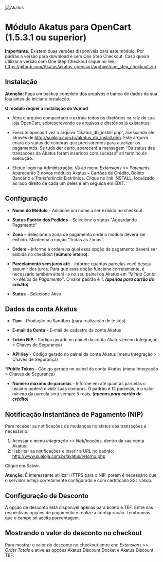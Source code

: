 <p align="left">
    <img src="https://site.akatus.com/wp-content/uploads/2012/12/logo.gif" alt="Akatus" title="Akatus" />
</p>

# Módulo Akatus para OpenCart (1.5.3.1 ou superior)

__Importante:__ Existem duas versões disponíveis para este módulo.
Por padrão a versão para download é sem One Step Checkout.
Caso queira utilizar a versão com One Step Checkout clique no link: https://github.com/Akatus/akatus-opencart/archive/one_step_checkout.zip

## Instalação

__Atenção:__ Faça um backup completo dos arquivos e banco de dados da sua loja antes de iniciar a instalação.
             
__O módulo requer a instalação do Vqmod__


* Abra o arquivo compactado e extraia todos os diretórios na raíz de sua loja OpenCart, sobrescrevendo os arquivos e diretórios já existentes.

* Execute apenas 1 vez o arquivo “akatus_db_install.php”, acessando ele através de http://sualoja.com.br/akatus_db_install.php. Este arquivo criará os status de
compras que precisaremos para atualizar os pagamentos. Se tudo der certo, aparecerá
a mensagem “Os status das transacoes da Akatus foram inseridos com sucesso” ao término da execução.

* Efetue login na Administração. Vá ao menu *Extensions >> Payments*. Aparecerão 3 novos módulos Akatus – Cartões de Crédito, Boleto Bancário e Transferência Eletrônica. Clique no link INSTALL, localizado ao lado direito de cada um deles e em seguida em EDIT.

## Configuração

* __Nome do Módulo__ - Adicione um nome a ser exibido no checkout.

* __Status Padrão dos Pedidos__ – Selecione o status "Aguardando Pagamento"

* __Zona__ – Selecione a zona de pagamento onde o módulo deverá ser exibido. Mantenha a opção “Todas as Zonas”.

* __Ordem__ – Informe a ordem na qual essa opção de pagamento deverá ser exibida no checkout __(número inteiro)__.

* __Parcelamento sem juros até__ – Informe quantas parcelas você deseja assumir dos juros. Para que essa opção funcione corretamente, é necessário também alterá-la no seu painel da
Akatus em *“Minha Conta >> Meios de Pagamento”*. O valor padrão é 1. __*(apenas para cartão de crédito)*__

* __Status__ - Selecione Ativo

## Dados da conta Akatus

* __Tipo__ - Produção ou Sandbox (para realização de testes)

* __E-mail da Conta__ - E-mail de cadastro da conta Akatus

* __Token NIP__ - Código gerado no painel da conta Akatus (menu Integração > Chaves de Segurança)

* __API Key__ - Código gerado no painel da conta Akatus (menu Integração > Chaves de Segurança)

*__Public Token__ - Código gerado no painel da conta Akatus (menu Integração > Chaves de Segurança)

* __Número máximo de parcelas__ - Informe em até quantas
parcelas o usuário poderá dividir suas compras. O padrão é 12 parcelas, e o valor mínimo da parcela será sempre 5 reais. 
__*(apenas para cartão de crédito)*__

## Notificação Instantânea de Pagamento (NIP)

Para receber as notificações de mudanças no status das transações é necessário:

1. Acessar o menu *Integração >> Notificações*, dentro da sua conta Akatus.
2. Habilitar as notificações e inserir a URL no padrão: http://www.sualoja.com.br/akatus/retorno.php

Clique em Salvar.

__Atenção:__ É interessante utilizar HTTPS para o NIP, porém é necessário que o servidor esteja corretamente configurado e com certificado SSL válido.


## Configuração de Desconto

A opção de desconto está disponível apenas para boleto e TEF. Entre nas respectivas opções de pagamento e realize a configuração.
Lembramos que o campo só aceita porcentagem.


## Mostrando o valor do desconto no checkout

Para mostrar o valor do desconto no checkout entre em: *Extensions >> Order Totals* e ative as opções Akatus Discount Docket e Akatus Discount TEF.
